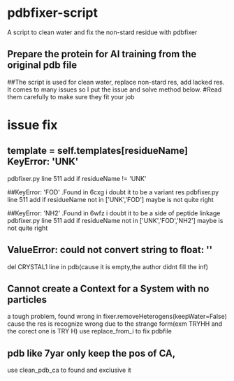 # pdbfixer-script
A script to clean water and fix the non-stard residue with pdbfixer
## Prepare the protein for AI training from the original pdb file
##The script is used for clean water, replace non-stard res, add lacked res.
It comes to many issues so I put the issue and solve method below.
#Read them carefully to make sure they fit your job
# issue fix
## template = self.templates[residueName]  KeyError: 'UNK'
  pdbfixer.py line 511 add if residueName != 'UNK'

##KeyError: 'FOD' .Found in 6cxg
      i doubt it to be a variant res
      pdbfixer.py line 511 add if residueName not in ['UNK','FOD'] maybe is not quite right

##KeyError: 'NH2' .Found in 6wfz
      i doubt it to be a side of peptide linkage
      pdbfixer.py line 511 add if residueName not in ['UNK','FOD','NH2'] maybe is not quite right

## ValueError: could not convert string to float: ''
  del CRYSTAL1 line in pdb(cause it is empty,the author didnt fill the inf)   
 
## Cannot create a Context for a System with no particles
  a tough problem, found wrong in fixer.removeHeterogens(keepWater=False)
  cause the res is recognize wrong due to the strange form(exm TRYHH and the corect one is TRY H)
  use replace_from_i to fix pdbfile

## pdb like 7yar only keep the pos of CA, 
  use clean_pdb_ca to found and exclusive it
